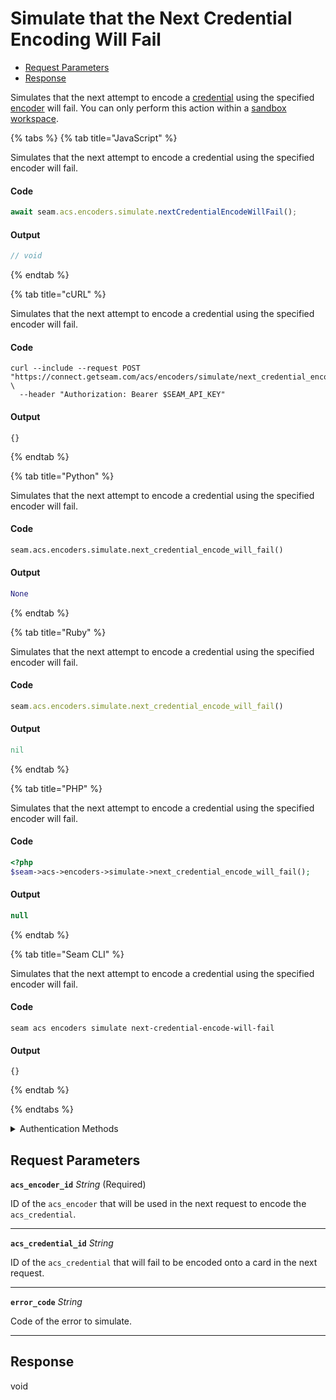 # Simulate that the Next Credential Encoding Will Fail

- [Request Parameters](#request-parameters)
- [Response](#response)

Simulates that the next attempt to encode a [credential](../../../../capability-guides/access-systems/managing-credentials.md) using the specified [encoder](../../../../capability-guides/access-systems/working-with-card-encoders-and-scanners/README.md) will fail. You can only perform this action within a [sandbox workspace](../../../../core-concepts/workspaces/README.md#sandbox-workspaces).


{% tabs %}
{% tab title="JavaScript" %}

Simulates that the next attempt to encode a credential using the specified encoder will fail.

#### Code

```javascript
await seam.acs.encoders.simulate.nextCredentialEncodeWillFail();
```

#### Output

```javascript
// void
```
{% endtab %}

{% tab title="cURL" %}

Simulates that the next attempt to encode a credential using the specified encoder will fail.

#### Code

```curl
curl --include --request POST "https://connect.getseam.com/acs/encoders/simulate/next_credential_encode_will_fail" \
  --header "Authorization: Bearer $SEAM_API_KEY"
```

#### Output

```curl
{}
```
{% endtab %}

{% tab title="Python" %}

Simulates that the next attempt to encode a credential using the specified encoder will fail.

#### Code

```python
seam.acs.encoders.simulate.next_credential_encode_will_fail()
```

#### Output

```python
None
```
{% endtab %}

{% tab title="Ruby" %}

Simulates that the next attempt to encode a credential using the specified encoder will fail.

#### Code

```ruby
seam.acs.encoders.simulate.next_credential_encode_will_fail()
```

#### Output

```ruby
nil
```
{% endtab %}

{% tab title="PHP" %}

Simulates that the next attempt to encode a credential using the specified encoder will fail.

#### Code

```php
<?php
$seam->acs->encoders->simulate->next_credential_encode_will_fail();
```

#### Output

```php
null
```
{% endtab %}

{% tab title="Seam CLI" %}

Simulates that the next attempt to encode a credential using the specified encoder will fail.

#### Code

```seam_cli
seam acs encoders simulate next-credential-encode-will-fail
```

#### Output

```seam_cli
{}
```
{% endtab %}

{% endtabs %}


<details>

<summary>Authentication Methods</summary>

- API key
- Personal access token
  <br>Must also include the `seam-workspace` header in the request.

To learn more, see [Authentication](https://docs.seam.co/latest/api/authentication).
</details>

## Request Parameters

**`acs_encoder_id`** *String* (Required)

ID of the `acs_encoder` that will be used in the next request to encode the `acs_credential`.

---

**`acs_credential_id`** *String*

ID of the `acs_credential` that will fail to be encoded onto a card in the next request.

---

**`error_code`** *String*

Code of the error to simulate.

---


## Response

void

